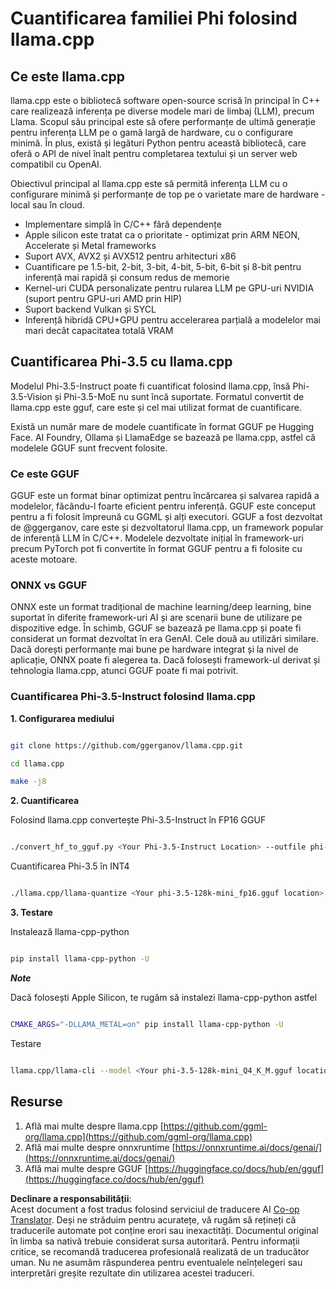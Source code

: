 <!--
CO_OP_TRANSLATOR_METADATA:
{
  "original_hash": "462bddc47427d8785f3c9fd817b346fe",
  "translation_date": "2025-05-09T14:18:27+00:00",
  "source_file": "md/01.Introduction/04/UsingLlamacppQuantifyingPhi.md",
  "language_code": "ro"
}
-->
# **Cuantificarea familiei Phi folosind llama.cpp**

## **Ce este llama.cpp**

llama.cpp este o bibliotecă software open-source scrisă în principal în C++ care realizează inferența pe diverse modele mari de limbaj (LLM), precum Llama. Scopul său principal este să ofere performanțe de ultimă generație pentru inferența LLM pe o gamă largă de hardware, cu o configurare minimă. În plus, există și legături Python pentru această bibliotecă, care oferă o API de nivel înalt pentru completarea textului și un server web compatibil cu OpenAI.

Obiectivul principal al llama.cpp este să permită inferența LLM cu o configurare minimă și performanțe de top pe o varietate mare de hardware - local sau în cloud.

- Implementare simplă în C/C++ fără dependențe
- Apple silicon este tratat ca o prioritate - optimizat prin ARM NEON, Accelerate și Metal frameworks
- Suport AVX, AVX2 și AVX512 pentru arhitecturi x86
- Cuantificare pe 1.5-bit, 2-bit, 3-bit, 4-bit, 5-bit, 6-bit și 8-bit pentru inferență mai rapidă și consum redus de memorie
- Kernel-uri CUDA personalizate pentru rularea LLM pe GPU-uri NVIDIA (suport pentru GPU-uri AMD prin HIP)
- Suport backend Vulkan și SYCL
- Inferență hibridă CPU+GPU pentru accelerarea parțială a modelelor mai mari decât capacitatea totală VRAM

## **Cuantificarea Phi-3.5 cu llama.cpp**

Modelul Phi-3.5-Instruct poate fi cuantificat folosind llama.cpp, însă Phi-3.5-Vision și Phi-3.5-MoE nu sunt încă suportate. Formatul convertit de llama.cpp este gguf, care este și cel mai utilizat format de cuantificare.

Există un număr mare de modele cuantificate în format GGUF pe Hugging Face. AI Foundry, Ollama și LlamaEdge se bazează pe llama.cpp, astfel că modelele GGUF sunt frecvent folosite.

### **Ce este GGUF**

GGUF este un format binar optimizat pentru încărcarea și salvarea rapidă a modelelor, făcându-l foarte eficient pentru inferență. GGUF este conceput pentru a fi folosit împreună cu GGML și alți executori. GGUF a fost dezvoltat de @ggerganov, care este și dezvoltatorul llama.cpp, un framework popular de inferență LLM în C/C++. Modelele dezvoltate inițial în framework-uri precum PyTorch pot fi convertite în format GGUF pentru a fi folosite cu aceste motoare.

### **ONNX vs GGUF**

ONNX este un format tradițional de machine learning/deep learning, bine suportat în diferite framework-uri AI și are scenarii bune de utilizare pe dispozitive edge. În schimb, GGUF se bazează pe llama.cpp și poate fi considerat un format dezvoltat în era GenAI. Cele două au utilizări similare. Dacă dorești performanțe mai bune pe hardware integrat și la nivel de aplicație, ONNX poate fi alegerea ta. Dacă folosești framework-ul derivat și tehnologia llama.cpp, atunci GGUF poate fi mai potrivit.

### **Cuantificarea Phi-3.5-Instruct folosind llama.cpp**

**1. Configurarea mediului**


```bash

git clone https://github.com/ggerganov/llama.cpp.git

cd llama.cpp

make -j8

```


**2. Cuantificarea**

Folosind llama.cpp convertește Phi-3.5-Instruct în FP16 GGUF


```bash

./convert_hf_to_gguf.py <Your Phi-3.5-Instruct Location> --outfile phi-3.5-128k-mini_fp16.gguf

```

Cuantificarea Phi-3.5 în INT4


```bash

./llama.cpp/llama-quantize <Your phi-3.5-128k-mini_fp16.gguf location> ./gguf/phi-3.5-128k-mini_Q4_K_M.gguf Q4_K_M

```


**3. Testare**

Instalează llama-cpp-python


```bash

pip install llama-cpp-python -U

```

***Note*** 

Dacă folosești Apple Silicon, te rugăm să instalezi llama-cpp-python astfel


```bash

CMAKE_ARGS="-DLLAMA_METAL=on" pip install llama-cpp-python -U

```

Testare


```bash

llama.cpp/llama-cli --model <Your phi-3.5-128k-mini_Q4_K_M.gguf location> --prompt "<|user|>\nCan you introduce .NET<|end|>\n<|assistant|>\n"  --gpu-layers 10

```



## **Resurse**

1. Află mai multe despre llama.cpp [https://github.com/ggml-org/llama.cpp](https://github.com/ggml-org/llama.cpp)
2. Află mai multe despre onnxruntime [https://onnxruntime.ai/docs/genai/](https://onnxruntime.ai/docs/genai/)
3. Află mai multe despre GGUF [https://huggingface.co/docs/hub/en/gguf](https://huggingface.co/docs/hub/en/gguf)

**Declinare a responsabilității**:  
Acest document a fost tradus folosind serviciul de traducere AI [Co-op Translator](https://github.com/Azure/co-op-translator). Deși ne străduim pentru acuratețe, vă rugăm să rețineți că traducerile automate pot conține erori sau inexactități. Documentul original în limba sa nativă trebuie considerat sursa autoritară. Pentru informații critice, se recomandă traducerea profesională realizată de un traducător uman. Nu ne asumăm răspunderea pentru eventualele neînțelegeri sau interpretări greșite rezultate din utilizarea acestei traduceri.